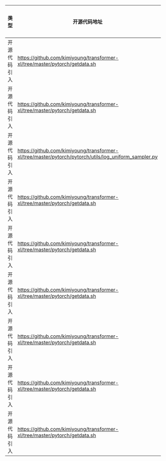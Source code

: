 | 类型     | 开源代码地址 | 文件名                                                            | 公网IP地址/公网URL地址/域名/邮箱地址                                                                                                                       | 用途说明   |
|--------|---|----------------------------------------------------------------|----------------------------------------------------------------------------------------------------------------------------------------------|--------|
| 开源代码引入 | https://github.com/kimiyoung/transformer-xl/tree/master/pytorch/getdata.sh | TransformerXL/getdata.sh | http://www.statmt.org/lm-benchmark/1-billion-word-language-modeling-benchmark-r13output.tar.gz | 数据集地址 |
| 开源代码引入 | https://github.com/kimiyoung/transformer-xl/tree/master/pytorch/getdata.sh | TransformerXL/getdata.sh | http://mattmahoney.net/dc/enwik8.zip | 数据集地址 |
| 开源代码引入 | https://github.com/kimiyoung/transformer-xl/tree/master/pytorch/pytorch/utils/log_uniform_sampler.py | TransformerXL/utils/log_uniform_sampler.py | https://github.com/tensorflow/tensorflow/blob/r1.10/tensorflow/python/ops/candidate_sampling_ops.py | 源码实现 |
| 开源代码引入 | https://github.com/kimiyoung/transformer-xl/tree/master/pytorch/getdata.sh | TransformerXL/getdata.sh | http://mattmahoney.net/dc/text8.zip | 数据集地址 |
| 开源代码引入 | https://github.com/kimiyoung/transformer-xl/tree/master/pytorch/getdata.sh | TransformerXL/getdata.sh | https://s3.amazonaws.com/research.metamind.io/wikitext/wikitext-103-v1.zip | 数据集地址 |
| 开源代码引入 | https://github.com/kimiyoung/transformer-xl/tree/master/pytorch/getdata.sh | TransformerXL/getdata.sh | https://s3.amazonaws.com/research.metamind.io/wikitext/wikitext-2-v1.zip | 数据集地址 |
| 开源代码引入 | https://github.com/kimiyoung/transformer-xl/tree/master/pytorch/getdata.sh | TransformerXL/getdata.sh | http://www.fit.vutbr.cz/~imikolov/rnnlm/simple-examples.tgz | 数据集地址 |
| 开源代码引入 | https://github.com/kimiyoung/transformer-xl/tree/master/pytorch/getdata.sh | TransformerXL/getdata.sh | https://raw.githubusercontent.com/salesforce/awd-lstm-lm/master/data/enwik8/prep_enwik8.py | 源码实现 |
| 开源代码引入 | https://github.com/kimiyoung/transformer-xl/tree/master/pytorch/getdata.sh | TransformerXL/getdata.sh | https://github.com/rafaljozefowicz/lm/raw/master/1b_word_vocab.txt | 数据集地址 |
